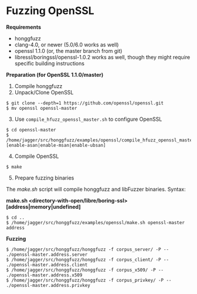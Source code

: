# Fuzzing OpenSSL #

**Requirements**

  * honggfuzz
  * clang-4.0, or newer (5.0/6.0 works as well)
  * openssl 1.1.0 (or, the master branch from git)
  * libressl/boringssl/openssl-1.0.2 works as well, though they might require specific building instructions

**Preparation (for OpenSSL 1.1.0/master)**

1. Compile honggfuzz
2. Unpack/Clone OpenSSL

```shell
$ git clone --depth=1 https://github.com/openssl/openssl.git
$ mv openssl openssl-master
```

3. Use ```compile_hfuzz_openssl_master.sh``` to configure OpenSSL

```shell
$ cd openssl-master
$ /home/jagger/src/honggfuzz/examples/openssl/compile_hfuzz_openssl_master.sh [enable-asan|enable-msan|enable-ubsan]
```

4. Compile OpenSSL

```shell
$ make
```

5. Prepare fuzzing binaries

The _make.sh_ script will compile honggfuzz and libFuzzer binaries. Syntax:

__make.sh <directory-with-open/libre/boring-ssl> [address|memory|undefined]__

```shell
$ cd ..
$ /home/jagger/src/honggfuzz/examples/openssl/make.sh openssl-master address
```

**Fuzzing**

```shell
$ /home/jagger/src/honggfuzz/honggfuzz -f corpus_server/ -P -- ./openssl-master.address.server
$ /home/jagger/src/honggfuzz/honggfuzz -f corpus_client/ -P -- ./openssl-master.address.client
$ /home/jagger/src/honggfuzz/honggfuzz -f corpus_x509/ -P -- ./openssl-master.address.x509
$ /home/jagger/src/honggfuzz/honggfuzz -f corpus_privkey/ -P -- ./openssl-master.address.privkey
```
